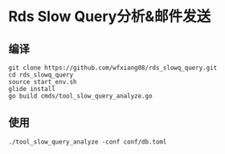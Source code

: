 # Rds Slow Query分析&邮件发送

## 编译
```
git clone https://github.com/wfxiang08/rds_slowq_query.git
cd rds_slowq_query
source start_env.sh
glide install
go build cmds/tool_slow_query_analyze.go
```

## 使用
```
./tool_slow_query_analyze -conf conf/db.toml
```
